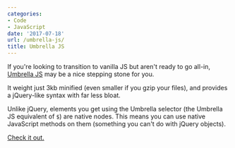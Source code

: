 ```yaml
---
categories:
- Code
- JavaScript
date: '2017-07-18'
url: /umbrella-js/
title: Umbrella JS
---
```


If you're looking to transition to vanilla JS but aren't ready to go all-in, [Umbrella JS](https://umbrellajs.com/) may be a nice stepping stone for you.

It weight just 3kb minified (even smaller if you gzip your files), and provides a jQuery-like syntax with far less bloat.

Unlike jQuery, elements you get using the Umbrella selector (the Umbrella JS equivalent of `$`) are native nodes. This means you can use native JavaScript methods on them (something you can't do with jQuery objects).

[Check it out.](https://umbrellajs.com/)